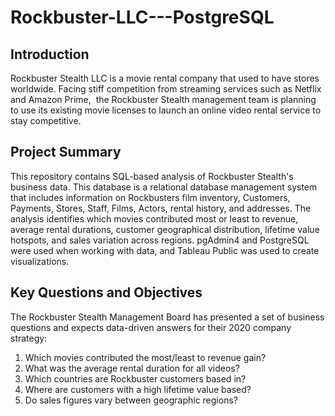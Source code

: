 # Rockbuster-LLC---PostgreSQL
## Introduction
Rockbuster  Stealth  LLC  is  a  movie  rental  company  that  used  to  have  stores  worldwide.   Facing  stiff  competition  from  streaming  services  such  as  Netflix  and  Amazon  Prime,   the  Rockbuster  Stealth  management  team  is  planning  to  use  its  existing  movie  licenses  to launch  an  online  video  rental  service  to  stay  competitive.
## Project Summary
This repository contains SQL-based analysis of Rockbuster Stealth's business data. This database is a relational database management system that includes information on 
Rockbusters film inventory, Customers, Payments, Stores, Staff, Films, Actors, rental history, and addresses. The analysis identifies which movies contributed most or least to revenue, average rental durations, customer geographical distribution, lifetime value hotspots, and sales variation across regions. pgAdmin4 and PostgreSQL were used when working with data, and Tableau Public was used to create visualizations.
## Key Questions and Objectives 
The Rockbuster Stealth Management Board has presented a set of business questions and expects data-driven answers for their 2020 company strategy:
1. Which movies contributed the most/least to revenue gain?
2. What was the average rental duration for all videos?
3. Which countries are Rockbuster customers based in?
4. Where are customers with a high lifetime value based?
5. Do sales figures vary between geographic regions?
